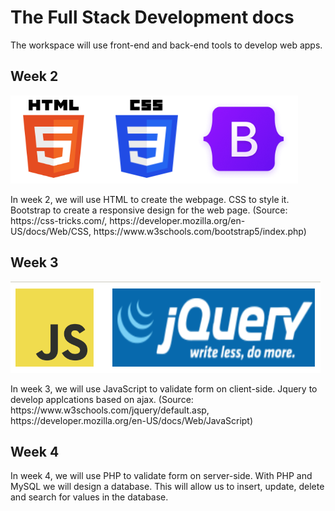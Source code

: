 # The Full Stack Development docs

The workspace will use front-end and back-end tools to develop web apps.

<h2>Week 2</h2>
<p float="left">
<img src="week2\week2.png" alt="HTML"></img>

</p>
In week 2, we will use HTML to create the webpage. CSS to style it. Bootstrap to create a responsive design for the web page. (Source: https://css-tricks.com/, https://developer.mozilla.org/en-US/docs/Web/CSS, https://www.w3schools.com/bootstrap5/index.php)

<h2>Week 3</h3>
<p float="left">
<img src="week3\img\week3.png" alt="JavaScript"></img> 
</p>
In week 3, we will use JavaScript to validate form on client-side. Jquery to develop applcations based on ajax. (Source: https://www.w3schools.com/jquery/default.asp, https://developer.mozilla.org/en-US/docs/Web/JavaScript) 

<h2>Week 4</h2>
In week 4, we will use PHP to validate form on server-side. With PHP and 
MySQL we will design a database. This will allow us to insert, update, 
delete and search for values in the database.